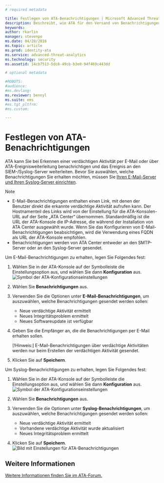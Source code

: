 ```yaml
---
# required metadata

title: Festlegen von ATA-Benachrichtigungen | Microsoft Advanced Threat Analytics
description: Beschreibt, wie ATA für den Versand von Benachrichtigungen (per E-Mail oder ATA-Ereignisweiterleitung) bei verdächtigen Aktivitäten konfiguriert werden kann 
keywords:
author: rkarlin
manager: stevenpo
ms.date: 04/28/2016
ms.topic: article
ms.prod: identity-ata
ms.service: advanced-threat-analytics
ms.technology: security
ms.assetid: 14cb7513-5dc8-49cb-b3e0-94f469c443dd

# optional metadata

#ROBOTS:
#audience:
#ms.devlang:
ms.reviewer: bennyl
ms.suite: ems
#ms.tgt_pltfrm:
#ms.custom:

---
```


# Festlegen von ATA-Benachrichtigungen
ATA kann Sie bei Erkennen einer verdächtigen Aktivität per E-Mail oder über ATA-Ereignisweiterleitung benachrichtigen und das Ereignis an den SIEM-/Syslog-Server weiterleiten. Bevor Sie auswählen, welche Benachrichtigungen Sie erhalten möchten, müssen Sie [Ihren E-Mail-Server und Ihren Syslog-Server einrichten](setting-syslog-email-server-settings.md).

> [!NOTE]
> -   E-Mail-Benachrichtigungen enthalten einen Link, mit denen der Benutzer direkt die erkannte verdächtige Aktivität aufrufen kann. Der Hostnamenteil des Links wird von der Einstellung für die ATA-Konsolen-URL auf der Seite „ATA Center“ übernommen. Standardmäßig ist die URL der ATA-Konsole die IP-Adresse, die während der Installation von ATA Center ausgewählt wurde.  Wenn Sie das Konfigurieren von E-Mail-Benachrichtigungen beabsichtigen, wird die Verwendung eines FQDN als URL der ATA-Konsole empfohlen.
> -   Benachrichtigungen werden von ATA Center entweder an den SMTP-Server oder an den Syslog-Server gesendet.

Um E-Mail-Benachrichtigungen zu erhalten, legen Sie Folgendes fest:


1. Wählen Sie in der ATA-Konsole auf der Symbolleiste die Einstellungsoption aus, und wählen Sie dann **Konfiguration** aus.
![Symbol der ATA-Konfigurationseinstellungen](media/ATA-config-icon.JPG)

2. Wählen Sie **Benachrichtigungen** aus.
3. Verwenden Sie die Optionen unter **E-Mail-Benachrichtigungen**, um auszuwählen, welche Benachrichtigungen gesendet werden sollen:


    - Neue verdächtige Aktivität ermittelt
    - Neues Integritätsproblem ermittelt
    - Neues Softwareupdate ist verfügbar

4. Geben Sie die Empfänger an, die die Benachrichtigungen per E-Mail erhalten sollen.

    [!Hinweis:] E-Mail-Benachrichtigungen über verdächtige Aktivitäten werden nur beim Erstellen der verdächtigen Aktivität gesendet.


5. Klicken Sie auf **Speichern**.

Um Syslog-Benachrichtigungen zu erhalten, legen Sie Folgendes fest:


1. Wählen Sie in der ATA-Konsole auf der Symbolleiste die Einstellungsoption aus, und wählen Sie dann **Konfiguration** aus.
![Symbol der ATA-Konfigurationseinstellungen](media/ATA-config-icon.JPG)

2. Wählen Sie **Benachrichtigungen** aus.
3. Verwenden Sie die Optionen unter **Syslog-Benachrichtigungen**, um auszuwählen, welche Benachrichtigungen gesendet werden sollen:


    - Neue verdächtige Aktivität ermittelt
    - Vorhandene verdächtige Aktivität wurde aktualisiert
    - Neues Integritätsproblem ermittelt
5. Klicken Sie auf **Speichern**.
![Bild mit Einstellungen für ATA-Benachrichtigungen](media/ATA-notification-settings.png)




## Weitere Informationen
[Weitere Informationen finden Sie im ATA-Forum.](https://social.technet.microsoft.com/Forums/security/en-US/home?forum=mata)


<!--HONumber=May16_HO3-->


